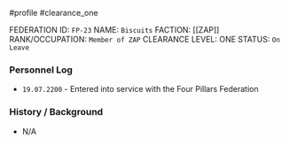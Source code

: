#profile #clearance_one 

FEDERATION ID: `FP-23`
NAME: `Biscuits`
FACTION: [[ZAP]]
RANK/OCCUPATION: `Member of ZAP`
CLEARANCE LEVEL: ONE
STATUS: `On Leave`

### Personnel Log
- `19.07.2200` - Entered into service with the Four Pillars Federation

### History / Background
- N/A
